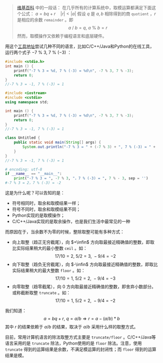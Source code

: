 >[维基百科](https://en.wikipedia.org/wiki/Modulo_operation) 中的一段话：
> 在几乎所有的计算系统中，取模运算都满足下面这个公式：
> $a = bq + r\quad |r| < |a|$
> 假设 $q$ 是 $a, b$ 相除得到的商 `quotient` ，$r$ 是相应的余数 `remainder` 。即 $$a\ /\ b = q,\ a\ \% \ b = r$$
> 然而，取模操作又依赖于编程语言和底层硬件。

用这个[工具地址](https://tool.lu/coderunner/)尝试几种不同的语言，比如C/C++/Java和Python的在线工具，运行两个式子 $-7\ \%\ 3,\ 7\ \%\ (-3)$ ：
```c
#include <stdio.h>
int main () {
	printf("-7 % 3 = %d, 7 % (-3) = %d\n", -7 % 3, 7 % -3);
	return 0;
}
//-7 % 3 = -1, 7 % (-3) = 1
```
```cpp
#include <iostream> 
#include <cstdio>
using namespace std; 

int main () {
	printf("-7 % 3 = %d, 7 % (-3) = %d\n", -7 % 3, 7 % -3);
	return 0;
}
//-7 % 3 = -1, 7 % (-3) = 1
```
```java
class Untitled {
	public static void main(String[] args) {
		System.out.println("-7 % 3 = " + (-7 % 3) + ", 7 % (-3) = " + (7 % -3));
	}
}
//-7 % 3 = -1, 7 % (-3) = 1
```
```py
# encoding: utf-8
if __name__ == "__main__":
    print("-7 % 3 = ", -7 % 3, "，7 % (-3) = ", 7 % - 3, sep = '')
#-7 % 3 = 2，7 % (-3) = -2
```

这是为什么呢？可以告知的是：
- 符号相同时，取余和取模结果一样；
- 符号不同时，取余和取模结果不同；
- Python实现的是取模操作；
- C/C++/Java实现的是取余操作，也是我们生活中最常见的一种

而原因在于，当余数不为零的时候，整除取整可能有多种方式：
- 向上取整（趋正无穷截尾），向 $+\infin$ 方向取最接近精确值的整数，即取比实际结果稍大的最小整数 `ceil` 。如：$$17 / 10 = 2,\ 5 / 2 = 3,\ -9 / 4 = -2$$
- 向下取整（趋负无穷截尾），向 $-\infin$ 方向取最接近精确值的整数，即取比实际结果稍大的最大整数 `floor` 。如：$$17 / 10 = 1,\ 5 / 2 = 2,\ -9 / 4 = -3$$
- 向零取整（趋零截尾），向 $0$ 方向取最接近精确值的整数，即舍弃小数部分。或称截断取整 `truncate` 。如：$$17 / 10 = 1,\ 5 / 2 = 2,\ -9 / 4 = -2$$

我们知道：$$a = bq + r,\ q = a / b\Rightarrow r = a - (a / b) * b$$
其中 $r$ 的结果依赖于 $a / b$ 的结果，取决于 $a / b$ 采用什么样的取整方式。

目前，常用计算机语言的除法取整方式主要是 `truncate/floor` 。C/C++/Java等语言采用的是 `truncate` 除法，Python使用的是 `floor` 除法。注意，使用 `truncate` 得到的运算结果是余数，不满足模运算的封闭性；而 `floor` 得到的运算结果是模。


